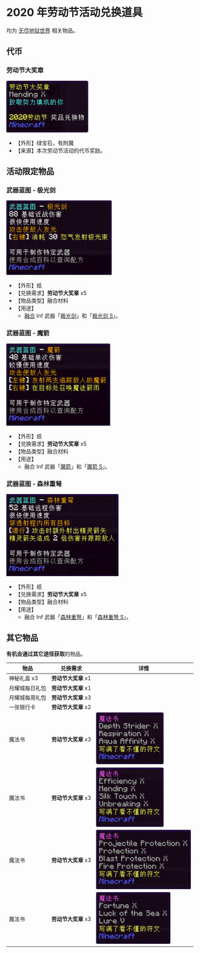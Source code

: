 # 2020 年劳动节活动兑换道具

均为 [无尽地狱世界](inf/index) 相关物品。

## 代币

### 劳动节大奖章

![劳动节大奖章](../../../assets/images/items/activities/2020-labour-day/劳动节大奖章.png)

* 【外形】绿宝石，有附魔
* 【来源】本次劳动节活动的代币奖励。

## 活动限定物品

### 武器蓝图 - 极光剑

![武器蓝图 - 极光剑](../../../assets/images/items/activities/2020-labour-day/武器蓝图极光剑.png)

* 【外形】纸
* 【兑换需求】**劳动节大奖章** x5
* 【物品类型】融合材料
* 【用途】
  * [融合](inf/items?id=融合) Inf 武器「[极光剑](inf/items/melee?id=极光剑)」和「[极光剑 S](inf/items/melee?id=极光剑-s)」。

### 武器蓝图 - 魔箭

![武器蓝图 - 魔箭](../../../assets/images/items/activities/2020-labour-day/武器蓝图魔箭.png)

* 【外形】纸
* 【兑换需求】**劳动节大奖章** x5
* 【物品类型】融合材料
* 【用途】
  * 融合 Inf 武器「[魔箭](inf/items/magic?id=魔箭)」和「[魔箭 S](inf/items/magic?id=魔箭-s)」。

### 武器蓝图 - 森林重弩

![武器蓝图 - 森林重弩](../../../assets/images/items/activities/2020-labour-day/武器蓝图森林重弩.png)

* 【外形】纸
* 【兑换需求】**劳动节大奖章** x5
* 【物品类型】融合材料
* 【用途】
  * 融合 Inf 武器「[森林重弩](inf/items/ranged?id=森林重弩)」和「[森林重弩 S](inf/items/ranged?id=森林重弩-s)」。

## 其它物品

**有机会通过其它途径获取**的物品。

| 物品 | 兑换需求 | 详情 |
| - | - | - |
| 神秘礼盒 x3 | **劳动节大奖章** x1 | |
| 月耀城每日礼包 | **劳动节大奖章** x1 | |
| 月耀城每周礼包 | **劳动节大奖章** x3 | |
| 一张银行卡 | **劳动节大奖章** x2 | |
| 魔法书 | **劳动节大奖章** x3 | ![魔法书](../../../assets/images/items/activities/2020-natsu-matsuri/魔法书1.png) |
| 魔法书 | **劳动节大奖章** x3 | ![魔法书](../../../assets/images/items/activities/2020-natsu-matsuri/魔法书2.png) |
| 魔法书 | **劳动节大奖章** x3 | ![魔法书](../../../assets/images/items/activities/2020-natsu-matsuri/魔法书3.png) |
| 魔法书 | **劳动节大奖章** x3 | ![魔法书](../../../assets/images/items/activities/2020-natsu-matsuri/魔法书4.png) |
